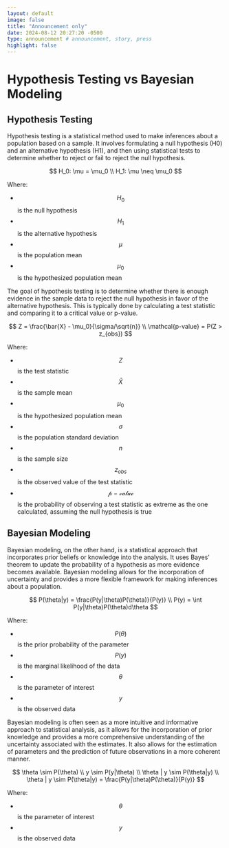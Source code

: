 ```yaml
---
layout: default
image: false
title: "Announcement only"
date: 2024-08-12 20:27:20 -0500
type: announcement # announcement, story, press
highlight: false
---
```


# Hypothesis Testing vs Bayesian Modeling

## Hypothesis Testing
Hypothesis testing is a statistical method used to make inferences about a population based on a sample. It involves formulating a null hypothesis (H0) and an alternative hypothesis (H1), and then using statistical tests to determine whether to reject or fail to reject the null hypothesis.

$$
H_0: \mu = \mu_0 \\
H_1: \mu \neq \mu_0
$$

Where:
- $$H_0$$ is the null hypothesis
- $$H_1$$ is the alternative hypothesis
- $$\mu$$ is the population mean
- $$\mu_0$$ is the hypothesized population mean

The goal of hypothesis testing is to determine whether there is enough evidence in the sample data to reject the null hypothesis in favor of the alternative hypothesis. This is typically done by calculating a test statistic and comparing it to a critical value or p-value.

$$
Z = \frac{\bar{X} - \mu_0}{\sigma/\sqrt{n}} \\
\mathcal{p-value} = P(Z > z_{obs})
$$

Where:
- $$Z$$ is the test statistic
- $$\bar{X}$$ is the sample mean
- $$\mu_0$$ is the hypothesized population mean
- $$\sigma$$ is the population standard deviation
- $$n$$ is the sample size
- $$z_{obs}$$ is the observed value of the test statistic
- $$\mathcal{p-value}$$ is the probability of observing a test statistic as extreme as the one calculated, assuming the null hypothesis is true

## Bayesian Modeling
Bayesian modeling, on the other hand, is a statistical approach that incorporates prior beliefs or knowledge into the analysis. It uses Bayes' theorem to update the probability of a hypothesis as more evidence becomes available. Bayesian modeling allows for the incorporation of uncertainty and provides a more flexible framework for making inferences about a population.

$$
P(\theta|y) = \frac{P(y|\theta)P(\theta)}{P(y)} \\
P(y) = \int P(y|\theta)P(\theta)d\theta
$$

Where:
- $$P(\theta)$$ is the prior probability of the parameter
- $$P(y)$$ is the marginal likelihood of the data
- $$\theta$$ is the parameter of interest
- $$y$$ is the observed data

Bayesian modeling is often seen as a more intuitive and informative approach to statistical analysis, as it allows for the incorporation of prior knowledge and provides a more comprehensive understanding of the uncertainty associated with the estimates. It also allows for the estimation of parameters and the prediction of future observations in a more coherent manner.

$$
\theta \sim P(\theta) \\
y \sim P(y|\theta) \\
\theta | y \sim P(\theta|y) \\
\theta | y \sim P(\theta|y) = \frac{P(y|\theta)P(\theta)}{P(y)}
$$

Where:
- $$\theta$$ is the parameter of interest
- $$y$$ is the observed data

